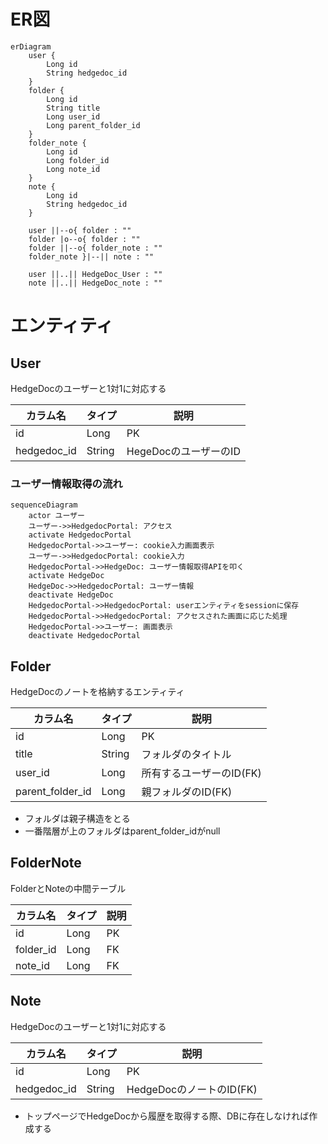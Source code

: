 # ER図

```mermaid
erDiagram
    user {
        Long id
        String hedgedoc_id
    }
    folder {
        Long id
        String title
        Long user_id
        Long parent_folder_id
    }
    folder_note {
        Long id
        Long folder_id
        Long note_id
    }
    note {
        Long id
        String hedgedoc_id
    }

    user ||--o{ folder : ""
    folder |o--o{ folder : ""
    folder ||--o{ folder_note : ""
    folder_note }|--|| note : ""

    user ||..|| HedgeDoc_User : ""
    note ||..|| HedgeDoc_note : ""
```

# エンティティ
## User
HedgeDocのユーザーと1対1に対応する

|カラム名|タイプ|説明|
|--|--|--|
|id|Long|PK|
|hedgedoc_id|String|HegeDocのユーザーのID|

### ユーザー情報取得の流れ
```mermaid
sequenceDiagram
    actor ユーザー
    ユーザー->>HedgedocPortal: アクセス
    activate HedgedocPortal
    HedgedocPortal->>ユーザー: cookie入力画面表示
    ユーザー->>HedgedocPortal: cookie入力
    HedgedocPortal->>HedgeDoc: ユーザー情報取得APIを叩く
    activate HedgeDoc
    HedgeDoc->>HedgedocPortal: ユーザー情報
    deactivate HedgeDoc
    HedgedocPortal->>HedgedocPortal: userエンティティをsessionに保存
    HedgedocPortal->>HedgedocPortal: アクセスされた画面に応じた処理
    HedgedocPortal->>ユーザー: 画面表示 
    deactivate HedgedocPortal
```

## Folder
HedgeDocのノートを格納するエンティティ

|カラム名|タイプ|説明|
|--|--|--|
|id|Long|PK|
|title|String|フォルダのタイトル|
|user_id|Long|所有するユーザーのID(FK)|
|parent_folder_id|Long|親フォルダのID(FK)|

- フォルダは親子構造をとる
- 一番階層が上のフォルダはparent_folder_idがnull

## FolderNote
FolderとNoteの中間テーブル

|カラム名|タイプ|説明|
|--|--|--|
|id|Long|PK|
|folder_id|Long|FK|
|note_id|Long|FK|

## Note
HedgeDocのユーザーと1対1に対応する

|カラム名|タイプ|説明|
|--|--|--|
|id|Long|PK|
|hedgedoc_id|String|HedgeDocのノートのID(FK)|

- トップページでHedgeDocから履歴を取得する際、DBに存在しなければ作成する